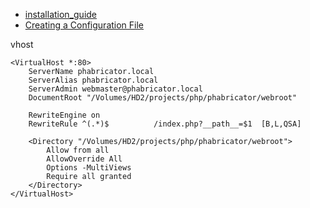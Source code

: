 - [installation_guide](https://secure.phabricator.com/book/phabricator/article/installation_guide/)
- [Creating a Configuration File](https://secure.phabricator.com/book/phabricator/article/advanced_configuration/)

vhost
```
<VirtualHost *:80>
    ServerName phabricator.local
    ServerAlias phabricator.local
    ServerAdmin webmaster@phabricator.local
    DocumentRoot "/Volumes/HD2/projects/php/phabricator/webroot"

    RewriteEngine on
    RewriteRule ^(.*)$          /index.php?__path__=$1  [B,L,QSA]

    <Directory "/Volumes/HD2/projects/php/phabricator/webroot">
        Allow from all
        AllowOverride All
        Options -MultiViews
        Require all granted
    </Directory>
</VirtualHost>
```
